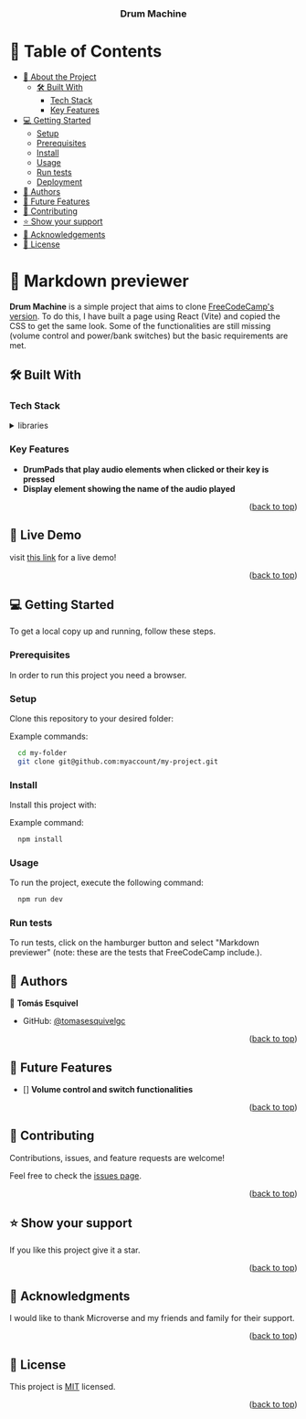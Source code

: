 <a name="readme-top"></a>

<div align="center">

  <h3><b>Drum Machine</b></h3>

</div>

<!-- TABLE OF CONTENTS -->

# 📗 Table of Contents

- [📖 About the Project](#about-project)
  - [🛠 Built With](#built-with)
    - [Tech Stack](#tech-stack)
    - [Key Features](#key-features)
- [💻 Getting Started](#getting-started)
  - [Setup](#setup)
  - [Prerequisites](#prerequisites)
  - [Install](#install)
  - [Usage](#usage)
  - [Run tests](#run-tests)
  - [Deployment](#deployment)
- [👥 Authors](#authors)
- [🔭 Future Features](#future-features)
- [🤝 Contributing](#contributing)
- [⭐️ Show your support](#support)
- [🙏 Acknowledgements](#acknowledgements)
- [📝 License](#license)

<!-- PROJECT DESCRIPTION -->

# 📖 Markdown previewer <a name="about-project"></a>

**Drum Machine** is a simple project that aims to clone [FreeCodeCamp's version](https://drum-machine.freecodecamp.rocks). To do this, I have built a page using React (Vite) and copied the CSS to get the same look. Some of the functionalities are still missing (volume control and power/bank switches) but the basic requirements are met.

## 🛠 Built With <a name="built-with"></a>

### Tech Stack <a name="tech-stack"></a>

<details>
  <summary>libraries</summary>
  <ul>
    <li><a href="https://reactjs.org/">React.js</a></li>
    <li><a href="https://vitejs.dev">Vite</a></li>
    <li><a href="https://cdnjs.com/libraries/marked">Marked</a></li>
  </ul>
  <summary>Languages</summary>
  <ul>
    <li><a href="https://lenguajecss.com/css/introduccion/que-es-css/">CSS</a></li>
    <li><a href="https://www.javascript.com">Javascript</a></li>
    <li><a href="https://html.com">HTML</a></li>
  </ul>
</details>

<!-- Features -->

### Key Features <a name="key-features"></a>

- **DrumPads that play audio elements when clicked or their key is pressed**
- **Display element showing the name of the audio played**

<p align="right">(<a href="#readme-top">back to top</a>)</p>

<!-- LIVE DEMO -->

## 🚀 Live Demo <a name="live-demo"></a>

visit [this link](https://development--joyful-fudge-583c6a.netlify.app) for a live demo!

<p align="right">(<a href="#readme-top">back to top</a>)</p>

<!-- GETTING STARTED -->

## 💻 Getting Started <a name="getting-started"></a>

To get a local copy up and running, follow these steps.

### Prerequisites

In order to run this project you need a browser.

### Setup

Clone this repository to your desired folder:

Example commands:

```sh
  cd my-folder
  git clone git@github.com:myaccount/my-project.git
```

### Install

Install this project with:


Example command:

```sh
  npm install
```

### Usage

To run the project, execute the following command:

```sh
  npm run dev
```

### Run tests

To run tests, click on the hamburger button and select "Markdown previewer" (note: these are the tests that FreeCodeCamp include.).

<!-- AUTHORS -->

## 👥 Authors <a name="authors"></a>

👤 **Tomás Esquivel**

- GitHub: [@tomasesquivelgc](https://github.com/tomasesquivelgc)

<p align="right">(<a href="#readme-top">back to top</a>)</p>

<!-- FUTURE FEATURES -->

## 🔭 Future Features <a name="future-features"></a>

- [] **Volume control and switch functionalities**

<p align="right">(<a href="#readme-top">back to top</a>)</p>

<!-- CONTRIBUTING -->

## 🤝 Contributing <a name="contributing"></a>

Contributions, issues, and feature requests are welcome!

Feel free to check the [issues page](../../issues/).

<p align="right">(<a href="#readme-top">back to top</a>)</p>

<!-- SUPPORT -->

## ⭐️ Show your support <a name="support"></a>

If you like this project give it a star.

<p align="right">(<a href="#readme-top">back to top</a>)</p>

<!-- ACKNOWLEDGEMENTS -->

## 🙏 Acknowledgments <a name="acknowledgements"></a>

I would like to thank Microverse and my friends and family for their support.

<p align="right">(<a href="#readme-top">back to top</a>)</p>

<!-- LICENSE -->

## 📝 License <a name="license"></a>

This project is [MIT](./LICENSE) licensed.

<p align="right">(<a href="#readme-top">back to top</a>)</p>